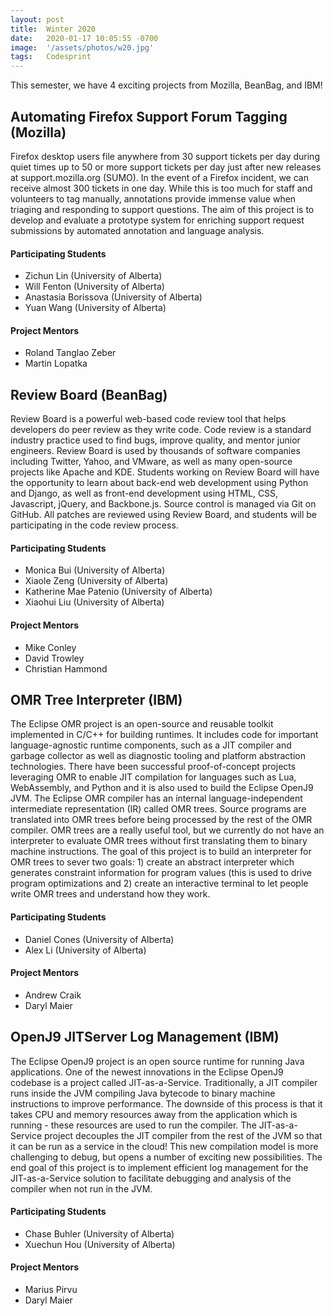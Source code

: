 ```yaml
---
layout: post
title:  Winter 2020
date:   2020-01-17 10:05:55 -0700
image:  '/assets/photos/w20.jpg'
tags:   Codesprint
---
```

This semester, we have 4 exciting projects from Mozilla, BeanBag, and IBM!

## Automating Firefox Support Forum Tagging (Mozilla)
Firefox desktop users file anywhere from 30 support tickets per day during quiet times up to 50 or more support tickets per day just after new releases at support.mozilla.org (SUMO). In the event of a Firefox incident, we can receive almost 300 tickets in one day. While this is too much for staff and volunteers to tag manually, annotations provide immense value when triaging and responding to support questions. The aim of this project is to develop and evaluate a prototype system for enriching support request submissions by automated annotation and language analysis.

#### Participating Students
- Zichun Lin (University of Alberta)
- Will Fenton (University of Alberta)
- Anastasia Borissova (University of Alberta)
- Yuan Wang (University of Alberta)

#### Project Mentors
- Roland Tanglao Zeber
- Martin Lopatka

## Review Board (BeanBag)
Review Board is a powerful web-based code review tool that helps developers do peer review as they write code. Code review is a standard industry practice used to find bugs, improve quality, and mentor junior engineers. Review Board is used by thousands of software companies including Twitter, Yahoo, and VMware, as well as many open-source projects like Apache and KDE. Students working on Review Board will have the opportunity to learn about back-end web development using Python and Django, as well as front-end development using HTML, CSS, Javascript, jQuery, and Backbone.js. Source control is managed via Git on GitHub. All patches are reviewed using Review Board, and students will be participating in the code review process.

#### Participating Students
- Monica Bui (University of Alberta)
- Xiaole Zeng (University of Alberta)
- Katherine Mae Patenio (University of Alberta)
- Xiaohui Liu (University of Alberta)

#### Project Mentors
- Mike Conley
- David Trowley
- Christian Hammond

## OMR Tree Interpreter (IBM)
The Eclipse OMR project is an open-source and reusable toolkit implemented in C/C++ for building runtimes. It includes code for important language-agnostic runtime components, such as a JIT compiler and garbage collector as well as diagnostic tooling and platform abstraction technologies. There have been successful proof-of-concept projects leveraging OMR to enable JIT compilation for languages such as Lua, WebAssembly, and Python and it is also used to build the Eclipse OpenJ9 JVM. The Eclipse OMR compiler has an internal language-independent intermediate representation (IR) called OMR trees. Source programs are translated into OMR trees before being processed by the rest of the OMR compiler. OMR trees are a really useful tool, but we currently do not have an interpreter to evaluate OMR trees without first translating them to binary machine instructions. The goal of this project is to build an interpreter for OMR trees to sever two goals: 1) create an abstract interpreter which generates constraint information for program values (this is used to drive program optimizations and 2) create an interactive terminal to let people write OMR trees and understand how they work.

#### Participating Students
- Daniel Cones (University of Alberta)
- Alex Li (University of Alberta)

#### Project Mentors
- Andrew Craik
- Daryl Maier

## OpenJ9 JITServer Log Management (IBM)
The Eclipse OpenJ9 project is an open source runtime for running Java applications. One of the newest innovations in the Eclipse OpenJ9 codebase is a project called JIT-as-a-Service. Traditionally, a JIT compiler runs inside the JVM compiling Java bytecode to binary machine instructions to improve performance. The downside of this process is that it takes CPU and memory resources away from the application which is running - these resources are used to run the compiler. The JIT-as-a-Service project decouples the JIT compiler from the rest of the JVM so that it can be run as a service in the cloud! This new compilation model is more challenging to debug, but opens a number of exciting new possibilities. The end goal of this project is to implement efficient log management for the JIT-as-a-Service solution to facilitate debugging and analysis of the compiler when not run in the JVM.

#### Participating Students
- Chase Buhler (University of Alberta)
- Xuechun Hou (University of Alberta)

#### Project Mentors
- Marius Pirvu
- Daryl Maier
